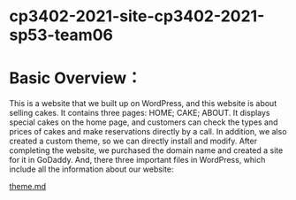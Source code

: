 # cp3402-2021-site-cp3402-2021-sp53-team06

<H1>Basic Overview：</H1>
This is a website that we built up on WordPress, and this website is about selling cakes. It contains three pages: HOME; CAKE; ABOUT.  It displays special cakes on the home page, and customers can check the types and prices of cakes and make reservations directly by a call. In addition, we also created a custom theme, so we can directly install and modify. After completing the website, we purchased the domain name and created a site for it in GoDaddy.
And, there three important files in WordPress, which include all the information about our website:

<a href="https://github.com/cp3402-students/cp3402-2021-site-cp3402-2021-sp53-team06/blob/main/theme.md">theme.md</a>
